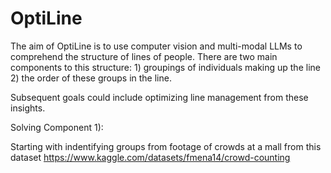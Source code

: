 # OptiLine
The aim of OptiLine is to use computer vision and multi-modal LLMs to comprehend the structure of lines of people. There are two main components to this structure: 1) groupings of individuals making up the line 2) the order of these groups in the line.

Subsequent goals could include optimizing line management from these insights.

Solving Component 1):

Starting with indentifying groups from footage of crowds at a mall from this dataset
https://www.kaggle.com/datasets/fmena14/crowd-counting
